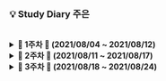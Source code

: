 ### 💡 Study Diary 주은

<br />

<details markdown="1">
<summary><strong> &#127804; 1주차 &#127804; (2021/08/04 ~ 2021/08/12)</strong></summary>
<br>
<br>

|     날짜     |                             내용                             | Repo| 정리글 |
| :----------: | :----------------------------------------------------------: | :----: | :----: |
| **8/4(수)** |                                                              |        | |
| **8/5(목)** |                                                              |        | |
| **8/6(금)** |                                                              |        | |
| **8/7(토)** |                                                              |        | |
| **8/8(일)** |                                                              |        | |
| **8/9(월)** |[[백준_1966_프린터큐](https://www.acmicpc.net/problem/1966)]   | [바로가기](https://github.com/Jueundev/Algorithm_Study_JAVA/blob/main/%EC%B5%9C%EC%A3%BC%EC%9D%80/Baekjoon/1966_%ED%94%84%EB%A6%B0%ED%84%B0%ED%81%90.java)| |
| **8/10(화)**|[[Programmers_LV1_체육복](https://programmers.co.kr/learn/courses/30/lessons/42862)] | [바로가기](https://github.com/Jueundev/Algorithm_Study_JAVA/blob/main/%EC%B5%9C%EC%A3%BC%EC%9D%80/Programmers/%ED%83%90%EC%9A%95%EB%B2%95(Greedy)/%EC%B2%B4%EC%9C%A1%EB%B3%B5.java)| |

<br>

</details>



<details markdown="1">
<summary><strong> &#127804; 2주차 &#127804; (2021/08/11 ~ 2021/08/17)</strong></summary>
<br>
<br>

|     날짜     |                             내용                             | 정리글 |
| :----------: | :----------------------------------------------------------: | :----: |
| **8/11(수)** |                                                              |        |
| **8/12(목)** |                                                              |        |
| **8/13(금)** |                                                              |        |
| **8/14(토)** |                                                              |        |
| **8/15(일)** |[[백준_1697_숨바꼭질](https://www.acmicpc.net/problem/1697)]   | [바로가기](https://github.com/Jueundev/Algorithm_Study_JAVA/blob/main/%EC%B5%9C%EC%A3%BC%EC%9D%80/Baekjoon/1697_%EC%88%A8%EB%B0%94%EA%BC%AD%EC%A7%88.java)| |
| **8/16(월)** |[[Programmers_LV1_키패드](https://programmers.co.kr/learn/courses/30/lessons/67256)] | [바로가기](https://github.com/Jueundev/Algorithm_Study_JAVA/blob/main/%EC%B5%9C%EC%A3%BC%EC%9D%80/Programmers/2020_%EC%B9%B4%EC%B9%B4%EC%98%A4%EC%9D%B8%ED%84%B4%EC%89%BD/%ED%82%A4%ED%8C%A8%EB%93%9C.java)|
| **8/17(화)** |[[백준_1874_스택수열](https://www.acmicpc.net/problem/1874)]   | [바로가기](https://github.com/Jueundev/Algorithm_Study_JAVA/blob/main/%EC%B5%9C%EC%A3%BC%EC%9D%80/Baekjoon/1874_%EC%8A%A4%ED%83%9D%EC%88%98%EC%97%B4.java)| |

<br>
</details>

<details markdown="1">
<summary><strong> &#127804; 3주차 &#127804; (2021/08/18 ~ 2021/08/24)</strong></summary>
<br>
<br>

|     날짜     |                             내용                             | 정리글 |
| :----------: | :----------------------------------------------------------: | :----: |
| **8/18(수)** |                                                              |        |
| **8/19(목)** |                                                              |        |
| **8/20(금)** |                                                              |        |
| **8/21(토)** |                                                              |        |
| **8/22(일)** |                                                              |        |
| **8/23(월)** |                                                              |        |
| **8/24(화)** |                                                              |        |

<br>

</details>
